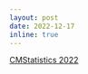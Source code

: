 ```yaml
---
layout: post
date: 2022-12-17
inline: true
---
```


[CMStatistics 2022](http://www.cmstatistics.org/CMStatistics2022/)